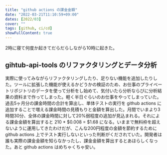 ```yaml
---
title: "github actions の課金金額"
date: "2022-03-21T11:10:59+09:00"
dates: [2022/03]
cover: ""
tags: [github, ci/cd]
showFullContent: true
---
```


2時に寝て何度か起きてだらだらしながら10時に起きた。

## gihtub-api-tools のリファクタリングとデータ分析

実際に使ってみながらリファクタリングしたり、足りない機能を追加したりした。ツールに拡張した機能が使えるかどうかの検証のため、お仕事のプライベートリポジトリのデータを使って分析をし始めて、気付いたら分析ならびに分析結果の資料まで作ってしまった。軽く半日ぐらいのお仕事をやってしまっていた。過去5ヶ月分の課金時間の合計を算出し、単体テストの実行を github actions に追加することで増える課金時間の見積もりと金額を算出した。月間でいまより3時間30分、全体の課金時間に対して20%弱程度の追加が見込まれる。それによる課金金額を算出すると 210 * $0.008 = $1.68 になる。いままで無料枠を超えないように運用してきたわけだが、こんな200円程度の金額を節約するために github actions 上でテスト実行しないといった判断がくだされていた。開発者は誰も実際の課金金額を知らなかったし、課金金額を算出するとあほらしくなった。あと github actions はめちゃくちゃ安い。
